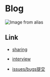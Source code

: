# Blog

![Image from alias](~@alias-p/icon-32.png)


## Link

* [sharing](./../interview/)

* [interview](./../sharing/)

* [issues/bugs提交](https://github.com/maginapp/sharing-technology-article/issues)


